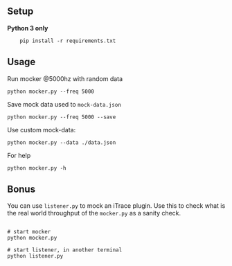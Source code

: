 ## Setup
**Python 3 only**

```
    pip install -r requirements.txt
```


## Usage

Run mocker @5000hz with random data
```
python mocker.py --freq 5000
```

Save mock data used to `mock-data.json`
```
python mocker.py --freq 5000 --save
```

Use custom mock-data:
```
python mocker.py --data ./data.json
```

For help
```
python mocker.py -h
```


## Bonus

You can use `listener.py` to mock an iTrace plugin. Use this to check what is the real world throughput of the `mocker.py` as a sanity check.

```

# start mocker
python mocker.py

# start listener, in another terminal
python listener.py

```

